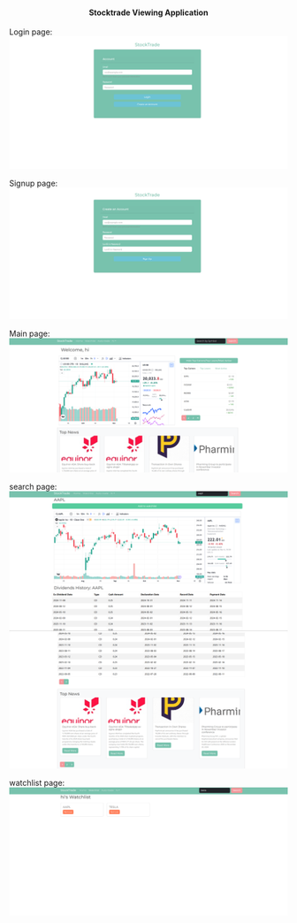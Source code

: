  <h4 align="center"><b>Stocktrade Viewing Application</b></h4>

Login page:
![login](img/login.png)

Signup page:
![signup](img/signup.png)

Main page:
![main](img/main.png)

search page:
![search](img/search.png)
![search](img/search2.png)

watchlist page:
![watchlist](img/watchlist.png)